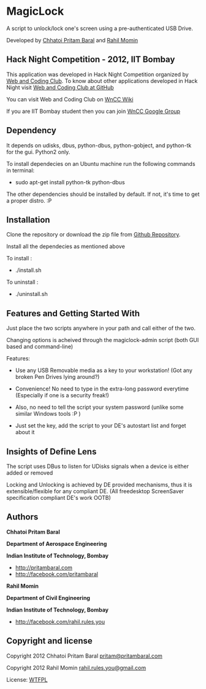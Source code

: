 
MagicLock
=================

A script to unlock/lock one's screen using a pre-authenticated USB Drive.

Developed by [Chhatoi Pritam Baral](http://pritambaral.com) and [Rahil Momin](http://facebook.com/rahil.rules.you)


Hack Night Competition - 2012, IIT Bombay
-----------
This application was developed in Hack Night Competition organized by [Web and Coding Club](http://stab-iitb.org/wncc). To know about other applications developed in Hack Night visit [Web and Coding Club at GitHub](https://github.com/wncc)

You can visit Web and Coding Club on [WnCC Wiki](http://stab-iitb.org/wiki/Web_n_Coding_club)

If you are IIT Bombay student then you can join [WnCC Google Group](https://groups.google.com/group/wncc_iitb)


Dependency
-----------

It depends on udisks, dbus, python-dbus, python-gobject, and python-tk for the gui. Python2 only.

To install dependecies on an Ubuntu machine run the following commands in terminal:

* sudo apt-get install python-tk python-dbus

The other dependencies should be installed by default. If not, it's time to get a proper distro. :P




Installation
----------

Clone the repository or download the zip file from [Github Repository](https://github.com/pritambaral/magiclock).

Install all the dependecies as mentioned above

To install :

* ./install.sh

To uninstall :

* ./uninstall.sh


Features and Getting Started With
-----------

Just place the two scripts anywhere in your path and call either of the two.

Changing options is acheived through the magiclock-admin script (both GUI based and command-line)

Features:

* Use any USB Removable media as a key to your workstation! (Got any broken Pen Drives lying around?)

* Convenience! No need to type in the extra-long password everytime (Especially if one is a security freak!)

* Also, no need to tell the script your system password (unlike some similar Windows tools :P )

* Just set the key, add the script to your DE's autostart list and forget about it





Insights of Define Lens
-------

The script uses DBus to listen for UDisks signals when a device is either added or removed

Locking and Unlocking is achieved by DE provided mechanisms, thus it is extensible/flexible for any compliant DE. (All freedesktop ScreenSaver specification compliant DE's work OOTB)



Authors
-------

**Chhatoi Pritam Baral**

**Department of Aerospace Engineering**

**Indian Institute of Technology, Bombay**

+ http://pritambaral.com
+ http://facebook.com/pritambaral

**Rahil Momin**

**Department of Civil Engineering**

**Indian Institute of Technology, Bombay**

+ http://facebook.com/rahil.rules.you


Copyright and license
---------------------

Copyright 2012 Chhatoi Pritam Baral <pritam@pritambaral.com>

Copyright 2012 Rahil Momin <rahil.rules.you@gmail.com>

License: [WTFPL](http://sam.zoy.org/wtfpl/)

